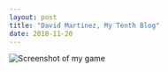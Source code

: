```yaml
---
layout: post
title: "David Martinez, My Tenth Blog"
date: 2018-11-20
---
```



![Screenshot of my game](/images/VideoGameScreenShot.png)

